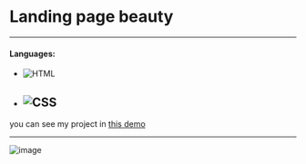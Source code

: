 # Landing page beauty
---
#### Languages:
 - ![HTML](https://img.shields.io/badge/html-orange)
 - ![CSS](https://img.shields.io/badge/css-blue)
   ---
 you can see my project in [this demo](https://zeynab-jalalian.github.io/landing-page-beauty/)
  ___
  ![image]()

